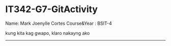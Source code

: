 # IT342-G7-GitActivity

Name: Mark Joenylle Cortes
Course&Year : BSIT-4


kung kita kag gwapo, klaro nakayng ako 
***